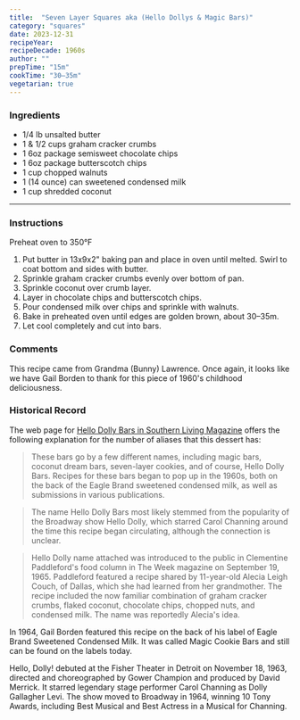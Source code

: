 ```yaml
---
title:  "Seven Layer Squares aka (Hello Dollys & Magic Bars)"
category: "squares"
date: 2023-12-31
recipeYear:
recipeDecade: 1960s
author: ""
prepTime: "15m"
cookTime: "30–35m"
vegetarian: true
---
```


### Ingredients

- 1/4 lb unsalted butter
- 1 & 1/2 cups graham cracker crumbs
- 1 6oz package semisweet chocolate chips
- 1 6oz package butterscotch chips
- 1 cup chopped walnuts
- 1 (14 ounce) can sweetened condensed milk
- 1 cup shredded coconut

---

### Instructions

Preheat oven to 350°F

1. Put butter in 13x9x2" baking pan and place in oven until melted. Swirl to coat bottom and sides with butter.
2. Sprinkle graham cracker crumbs evenly over bottom of pan.
3. Sprinkle coconut over crumb layer.
4. Layer in chocolate chips and butterscotch chips. 
5. Pour condensed milk over chips and sprinkle with walnuts. 
4. Bake in preheated oven until edges are golden brown, about 30–35m.
5. Let cool completely and cut into bars.


### Comments

This recipe came from Grandma (Bunny) Lawrence. Once again, it looks like we have Gail Borden to thank for this piece of 1960's childhood deliciousness.

### Historical Record

The web page for [Hello Dolly Bars in Southern Living Magazine](https://www.southernliving.com/recipes/hello-dolly-bars) offers the following explanation for the number of aliases that this dessert has:

> These bars go by a few different names, including magic bars, coconut dream bars, seven-layer cookies, and of course, Hello Dolly Bars. Recipes for these bars began to pop up in the 1960s, both on the back of the Eagle Brand sweetened condensed milk, as well as submissions in various publications.

> The name Hello Dolly Bars most likely stemmed from the popularity of the Broadway show Hello Dolly, which starred Carol Channing around the time this recipe began circulating, although the connection is unclear.

> Hello Dolly name attached was introduced to the public in Clementine Paddleford's food column in The Week magazine on September 19, 1965. Paddleford featured a recipe shared by 11-year-old Alecia Leigh Couch, of Dallas, which she had learned from her grandmother. The recipe included the now familiar combination of graham cracker crumbs, flaked coconut, chocolate chips, chopped nuts, and condensed milk. The name was reportedly Alecia's idea.

In 1964, Gail Borden featured this recipe on the back of his label of Eagle Brand Sweetened Condensed Milk. It was called Magic Cookie Bars and still can be found on the labels today.

Hello, Dolly! debuted at the Fisher Theater in Detroit on November 18, 1963, directed and choreographed by Gower Champion and produced by David Merrick. It starred legendary stage performer Carol Channing as Dolly Gallagher Levi. The show moved to Broadway in 1964, winning 10 Tony Awards, including Best Musical and Best Actress in a Musical for Channing. 
